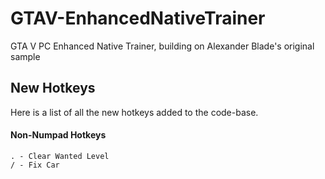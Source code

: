 # GTAV-EnhancedNativeTrainer
GTA V PC Enhanced Native Trainer, building on Alexander Blade's original sample

## New Hotkeys
Here is a list of all the new hotkeys added to the code-base.
#### Non-Numpad Hotkeys
    . - Clear Wanted Level
    / - Fix Car


